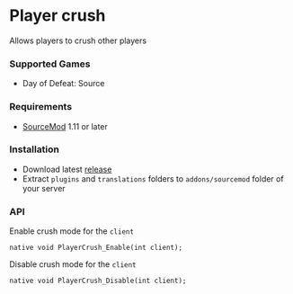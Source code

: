 # Player crush

Allows players to crush other players

### Supported Games

* Day of Defeat: Source

### Requirements

* [SourceMod](https://www.sourcemod.net) 1.11 or later

### Installation

* Download latest [release](https://github.com/dronelektron/player-crush/releases)
* Extract `plugins` and `translations` folders to `addons/sourcemod` folder of your server

### API

Enable crush mode for the `client`

```sourcepawn
native void PlayerCrush_Enable(int client);
```

Disable crush mode for the `client`

```sourcepawn
native void PlayerCrush_Disable(int client);
```
